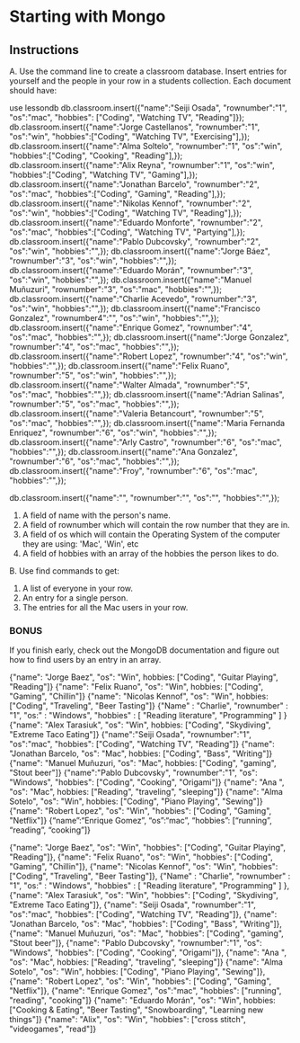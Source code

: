 # Starting with Mongo

## Instructions

A. Use the command line to create a classroom database. Insert entries for yourself and the people in your row in a students collection. Each document should have:

use lessondb
db.classroom.insert({"name":"Seiji Osada", "rownumber":"1", "os":"mac", "hobbies": ["Coding", "Watching TV", "Reading"]});
db.classroom.insert({"name":"Jorge Castellanos", "rownumber":"1", "os":"win", "hobbies":["Coding", "Watching TV", "Exercising"],});
db.classroom.insert({"name":"Alma Soltelo", "rownumber":"1", "os":"win", "hobbies":["Coding", "Cooking", "Reading"],});
db.classroom.insert({"name":"Alix Reyna", "rownumber":"1", "os":"win", "hobbies":["Coding", "Watching TV", "Gaming"],});
db.classroom.insert({"name":"Jonathan Barcelo", "rownumber":"2", "os":"mac", "hobbies":["Coding", "Gaming", "Reading"],});
db.classroom.insert({"name":"Nikolas Kennof", "rownumber":"2", "os":"win", "hobbies":["Coding", "Watching TV", "Reading"],});
db.classroom.insert({"name":"Eduardo Monforte", "rownumber":"2", "os":"mac", "hobbies":["Coding", "Watching TV", "Partying"],});
db.classroom.insert({"name":"Pablo Dubcovsky", "rownumber":"2", "os":"win", "hobbies":"",});
db.classroom.insert({"name":"Jorge Báez", "rownumber":"3", "os":"win", "hobbies":"",});
db.classroom.insert({"name":"Eduardo Morán", "rownumber":"3", "os":"win", "hobbies":"",});
db.classroom.insert({"name":"Manuel Muñuzuri", "rownumber":"3", "os":"mac", "hobbies":"",});
db.classroom.insert({"name":"Charlie Acevedo", "rownumber":"3", "os":"win", "hobbies":"",});
db.classroom.insert({"name":"Francisco Gonzalez", "rownumber4":"", "os":"win", "hobbies":"",});
db.classroom.insert({"name":"Enrique Gomez", "rownumber":"4", "os":"mac", "hobbies":"",});
db.classroom.insert({"name":"Jorge Gonzalez", "rownumber":"4", "os":"mac", "hobbies":"",});
db.classroom.insert({"name":"Robert Lopez", "rownumber":"4", "os":"win", "hobbies":"",});
db.classroom.insert({"name":"Felix Ruano", "rownumber":"5", "os":"win", "hobbies":"",});
db.classroom.insert({"name":"Walter Almada", "rownumber":"5", "os":"mac", "hobbies":"",});
db.classroom.insert({"name":"Adrian Salinas", "rownumber":"5", "os":"mac", "hobbies":"",});
db.classroom.insert({"name":"Valeria Betancourt", "rownumber":"5", "os":"mac", "hobbies":"",});
db.classroom.insert({"name":"Maria Fernanda Enriquez", "rownumber":"6", "os":"win", "hobbies":"",});
db.classroom.insert({"name":"Arly Castro", "rownumber":"6", "os":"mac", "hobbies":"",});
db.classroom.insert({"name":"Ana Gonzalez", "rownumber":"6", "os":"mac", "hobbies":"",});
db.classroom.insert({"name":"Froy", "rownumber":"6", "os":"mac", "hobbies":"",});

db.classroom.insert({"name":"", "rownumber":"", "os":"", "hobbies":"",});


1. A field of name with the person's name.
2. A field of rownumber which will contain the row number that they are in.
3. A field of os which will contain the Operating System of the computer they are using: 'Mac', 'Win', etc
4. A field of hobbies with an array of the hobbies the person likes to do.

B. Use find commands to get:

1. A list of everyone in your row.
2. An entry for a single person.
3. The entries for all the Mac users in your row. 

### BONUS

If you finish early, check out the MongoDB documentation and figure out how to find users by an entry in an array.


{"name": "Jorge Baez", "os": "Win", hobbies: ["Coding", "Guitar Playing", "Reading"]}
{"name": "Felix Ruano", "os": "Win", hobbies: ["Coding", "Gaming", "Chillin"]}
{"name": "Nicolas Kennof", "os": "Win", hobbies: ["Coding", "Traveling", "Beer Tasting"]}
{"Name" : "Charlie", "rownumber" : "1", "os:" : "Windows", "hobbies" : [ "Reading literature", "Programming" ] }
{"name": "Alex Tarasiuk", "os": "Win", hobbies: ["Coding", "Skydiving", "Extreme Taco Eating"]}
{"name":"Seiji Osada", "rownumber":"1", "os":"mac", "hobbies": ["Coding", "Watching TV", "Reading"]}
{"name": "Jonathan Barcelo, "os": "Mac", hobbies: ["Coding", "Bass", "Writing"]}
{"name": "Manuel Muñuzuri, "os": "Mac", hobbies: ["Coding", "gaming", "Stout beer"]}
{"name":"Pablo Dubcovsky", "rownumber":"1", "os": "Windows", "hobbies": ["Coding", "Cooking", "Origami"]}
{"name": "Ana ", "os": "Mac", hobbies: ["Reading", "traveling", "sleeping"]}
{"name": "Alma Sotelo", "os": "Win", hobbies: ["Coding", "Piano Playing", "Sewing"]}
{"name": "Robert Lopez", "os": "Win",  "hobbies": ["Coding", "Gaming", "Netflix"]}
{“name”:“Enrique Gomez”, “os”:“mac”, “hobbies”: [“running”, “reading”, “cooking”]}





{"name": "Jorge Baez", "os": "Win", "hobbies": ["Coding", "Guitar Playing", "Reading"]},
{"name": "Felix Ruano", "os": "Win", "hobbies": ["Coding", "Gaming", "Chillin"]},
{"name": "Nicolas Kennof", "os": "Win", "hobbies": ["Coding", "Traveling", "Beer Tasting"]},
{"Name" : "Charlie", "rownumber" : "1", "os:" : "Windows", "hobbies" : [ "Reading literature", "Programming" ] },
{"name": "Alex Tarasiuk", "os": "Win", "hobbies": ["Coding", "Skydiving", "Extreme Taco Eating"]},
{"name": "Seiji Osada", "rownumber":"1", "os":"mac", "hobbies": ["Coding", "Watching TV", "Reading"]},
{"name": "Jonathan Barcelo, "os": "Mac", "hobbies": ["Coding", "Bass", "Writing"]},
{"name": "Manuel Muñuzuri, "os": "Mac", "hobbies": ["Coding", "gaming", "Stout beer"]},
{"name": "Pablo Dubcovsky", "rownumber":"1", "os": "Windows", "hobbies": ["Coding", "Cooking", "Origami"]},
{"name": "Ana ", "os": "Mac", hobbies: ["Reading", "traveling", "sleeping"]}
{"name": "Alma Sotelo", "os": "Win", hobbies: ["Coding", "Piano Playing", "Sewing"]},
{"name": "Robert Lopez", "os": "Win",  "hobbies": ["Coding", "Gaming", "Netflix"]},
{"name": "Enrique Gomez", "os":"mac", "hobbies": ["running", "reading", "cooking"]}
{"name": "Eduardo Morán", "os": "Win", hobbies: ["Cooking & Eating", "Beer Tasting", "Snowboarding", "Learning new things"]}
{"name": "Alix", "os": "Win", "hobbies": ["cross stitch", "videogames", "read"]}